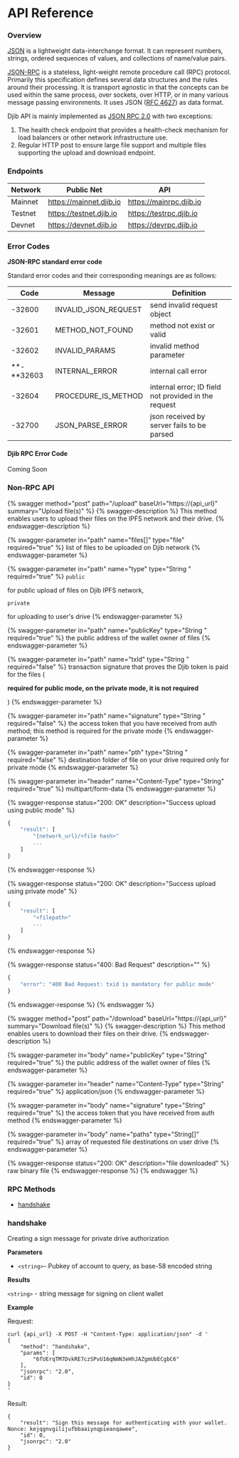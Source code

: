 # API Reference

### Overview

[JSON](http://json.org) is a lightweight data-interchange format. It can represent numbers, strings, ordered sequences of values, and collections of name/value pairs.

[JSON-RPC](http://www.jsonrpc.org/specification) is a stateless, light-weight remote procedure call (RPC) protocol. Primarily this specification defines several data structures and the rules around their processing. It is transport agnostic in that the concepts can be used within the same process, over sockets, over HTTP, or in many various message passing environments. It uses JSON ([RFC 4627](http://www.ietf.org/rfc/rfc4627.txt)) as data format.

Djib API is mainly implemented as [JSON RPC 2.0](https://www.jsonrpc.org/specification) with two exceptions:

1. The health check endpoint that provides a health-check mechanism for load balancers or other network infrastructure use.
2. Regular HTTP post to ensure large file support and multiple files supporting the upload and download endpoint.

### Endpoints

| Network | Public Net              | API                     |
| ------- | ----------------------- | ----------------------- |
| Mainnet | https://mainnet.djib.io | https://mainrpc.djib.io |
| Testnet | https://testnet.djib.io | https://testrpc.djib.io |
| Devnet  | https://devnet.djib.io  | https://devrpc.djib.io  |

### Error Codes

**JSON-RPC standard error code**

Standard error codes and their corresponding meanings are as follows:

| Code           | Message                | Definition                                           |
| -------------- | ---------------------- | ---------------------------------------------------- |
| -32600         | INVALID\_JSON\_REQUEST | send invalid request object                          |
| -32601         | METHOD\_NOT\_FOUND     | method not exist or valid                            |
| -32602         | INVALID\_PARAMS        | invalid method parameter                             |
| \*\*-\*\*32603 | INTERNAL\_ERROR        | internal call error                                  |
| -32604         | PROCEDURE\_IS\_METHOD  | internal error; ID field not provided in the request |
| -32700         | JSON\_PARSE\_ERROR     | json received by server fails to be parsed           |

#### Djib RPC Error Code

Coming Soon

### Non-RPC API

{% swagger method="post" path="/upload" baseUrl="https://{api_url}" summary="Upload file(s)" %}
{% swagger-description %}
This method enables users to upload their files on the IPFS network and their drive.
{% endswagger-description %}

{% swagger-parameter in="path" name="files[]" type="file" required="true" %}
list of files to be uploaded on Djib network
{% endswagger-parameter %}

{% swagger-parameter in="path" name="type" type="String " required="true" %}
`public`

for public upload of files on Djib IPFS network,

`private`

for uploading to user's drive
{% endswagger-parameter %}

{% swagger-parameter in="path" name="publicKey" type="String " required="true" %}
the public address of the wallet owner of files
{% endswagger-parameter %}

{% swagger-parameter in="path" name="txId" type="String " required="false" %}
transaction signature that proves the Djib token is paid for the files (

**required for public mode, on the private mode, it is not required**

)
{% endswagger-parameter %}

{% swagger-parameter in="path" name="signature" type="String " required="false" %}
the access token that you have received from auth method; this method is required for the private mode
{% endswagger-parameter %}

{% swagger-parameter in="path" name="pth" type="String " required="false" %}
destination folder of file on your drive required only for private mode
{% endswagger-parameter %}

{% swagger-parameter in="header" name="Content-Type" type="String" required="true" %}
multipart/form-data
{% endswagger-parameter %}

{% swagger-response status="200: OK" description="Success upload using public mode" %}
```javascript
{
    "result": [
        "{network_url}/<file hash>"
        ...
    ]
}
```
{% endswagger-response %}

{% swagger-response status="200: OK" description="Success upload using private mode" %}
```javascript
{
    "result": [
        "<filepath>"
        ...
    ]
}
```
{% endswagger-response %}

{% swagger-response status="400: Bad Request" description="" %}
```javascript
{
    "error": "400 Bad Request: txid is mandatory for public mode"
}
```
{% endswagger-response %}
{% endswagger %}

{% swagger method="post" path="/download" baseUrl="https://{api_url}" summary="Download file(s)" %}
{% swagger-description %}
This method enables users to download their files on their drive.
{% endswagger-description %}

{% swagger-parameter in="body" name="publicKey" type="String" required="true" %}
the public address of the wallet owner of files
{% endswagger-parameter %}

{% swagger-parameter in="header" name="Content-Type" type="String" required="true" %}
application/json
{% endswagger-parameter %}

{% swagger-parameter in="body" name="signature" type="String" required="true" %}
the access token that you have received from auth method
{% endswagger-parameter %}

{% swagger-parameter in="body" name="paths" type="String[]" required="true" %}
array of requested file destinations on user drive
{% endswagger-parameter %}

{% swagger-response status="200: OK" description="file downloaded" %}
raw binary file
{% endswagger-response %}
{% endswagger %}

### RPC Methods

* [handshake](api-reference.md#handshake)

### handshake

Creating a sign message for private drive authorization

**Parameters**

* `<string>`- Pubkey of account to query, as base-58 encoded string

**Results**

`<string>` - string message for signing on client wallet

**Example**

Request:

```
curl {api_url} -X POST -H "Content-Type: application/json" -d '
{
    "method": "handshake",
    "params": [
        "6fUErqTM7DvkRE7czSPvU16qNmN3eHhJAZgmUbECgbC6"
    ],
    "jsonrpc": "2.0",
    "id": 0
}
'
```

Result:

```
{
    "result": "Sign this message for authenticating with your wallet. Nonce: kejqgnvgilijufbbaaiynqpieanqawee",
    "id": 0,
    "jsonrpc": "2.0"
}
```
